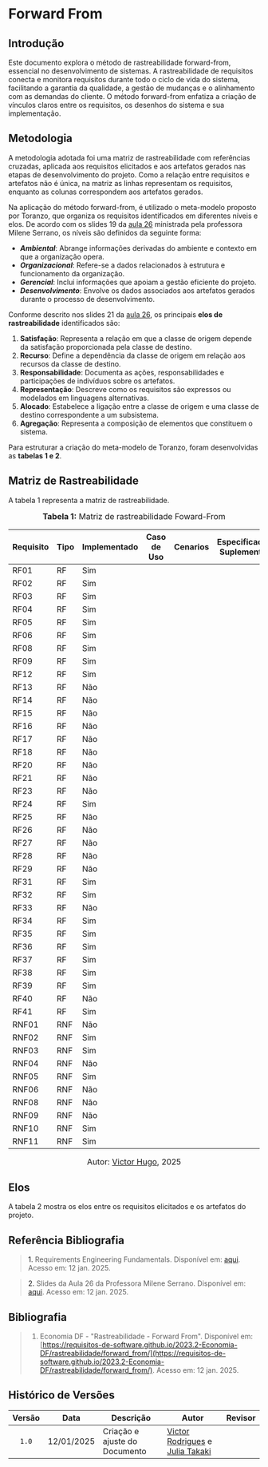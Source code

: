 # Forward From 

## Introdução

Este documento explora o método de rastreabilidade forward-from, essencial no desenvolvimento de sistemas. A rastreabilidade de requisitos conecta e monitora requisitos durante todo o ciclo de vida do sistema, facilitando a garantia da qualidade, a gestão de mudanças e o alinhamento com as demandas do cliente. O método forward-from enfatiza a criação de vínculos claros entre os requisitos, os desenhos do sistema e sua implementação.

## Metodologia

A metodologia adotada foi uma matriz de rastreabilidade com referências cruzadas, aplicada aos requisitos elicitados e aos artefatos gerados nas etapas de desenvolvimento do projeto. Como a relação entre requisitos e artefatos não é única, na matriz as linhas representam os requisitos, enquanto as colunas correspondem aos artefatos gerados.

Na aplicação do método forward-from, é utilizado o meta-modelo proposto por Toranzo, que organiza os requisitos identificados em diferentes níveis e elos. De acordo com os slides 19 da [aula 26](#REF1) ministrada pela professora Milene Serrano, os níveis são definidos da seguinte forma:

- **_Ambiental_**: Abrange informações derivadas do ambiente e contexto em que a organização opera.
- **_Organizacional_**: Refere-se a dados relacionados à estrutura e funcionamento da organização.
- **_Gerencial_**: Inclui informações que apoiam a gestão eficiente do projeto.
- **_Desenvolvimento_**: Envolve os dados associados aos artefatos gerados durante o processo de desenvolvimento.

Conforme descrito nos slides 21 da [aula 26](#REF1), os principais **elos de rastreabilidade** identificados são:

1. **Satisfação**: Representa a relação em que a classe de origem depende da satisfação proporcionada pela classe de destino.
2. **Recurso**: Define a dependência da classe de origem em relação aos recursos da classe de destino.
3. **Responsabilidade**: Documenta as ações, responsabilidades e participações de indivíduos sobre os artefatos.
4. **Representação**: Descreve como os requisitos são expressos ou modelados em linguagens alternativas.
5. **Alocado**: Estabelece a ligação entre a classe de origem e uma classe de destino correspondente a um subsistema.
6. **Agregação**: Representa a composição de elementos que constituem o sistema.

Para estruturar a criação do meta-modelo de Toranzo, foram desenvolvidas as **tabelas 1 e 2**.

## Matriz de Rastreabilidade 

A tabela 1 representa a matriz de rastreabilidade.

<center>

<font size="3"><p style="text-align: center"><b>Tabela 1:</b> Matriz de rastreabilidade Foward-From</p></font>

| Requisito | Tipo | Implementado | Caso de Uso | Cenarios | Especificação Suplementar | Léxicos | NFR Framework | Épico | Feature | História de Usuário |
| --------- | ---- | ------------ | ----------- | -------- | ------------------------- | ------- | ------------- | ----- | ------- | ------------------- |
| RF01 | RF | Sim | 
| RF02 | RF | Sim |
| RF03 | RF | Sim |
| RF04 | RF | Sim |
| RF05 | RF | Sim |
| RF06 | RF | Sim |
| RF08 | RF | Sim |
| RF09 | RF | Sim |
| RF12 | RF | Sim |
| RF13 | RF | Não |
| RF14 | RF | Não |
| RF15 | RF | Não |
| RF16 | RF | Não |
| RF17 | RF | Não |
| RF18 | RF | Não |
| RF20 | RF | Não |
| RF21 | RF | Não |
| RF23 | RF | Não |
| RF24 | RF | Sim |
| RF25 | RF | Não |
| RF26 | RF | Não |
| RF27 | RF | Não |
| RF28 | RF | Não |
| RF29 | RF | Não |
| RF31 | RF | Sim |
| RF32 | RF | Sim |
| RF33 | RF | Não |
| RF34 | RF | Sim |
| RF35 | RF | Sim |
| RF36 | RF | Sim |
| RF37 | RF | Sim |
| RF38 | RF | Sim |
| RF39 | RF | Sim |
| RF40 | RF | Não |
| RF41 | RF | Sim |
| RNF01 | RNF | Não |
| RNF02 | RNF | Sim |
| RNF03 | RNF | Sim |
| RNF04 | RNF | Não |
| RNF05 | RNF | Sim |
| RNF06 | RNF | Não |
| RNF08 | RNF | Não |
| RNF09 | RNF | Não |
| RNF10 | RNF | Sim |
| RNF11 | RNF | Sim |
<font size="3"><p style="text-align: center">Autor: <a href="https://github.com/ViictorHugoo">Victor Hugo</a>, 2025</p></font>

</center>

## Elos 

A tabela 2 mostra os elos entre os requisitos elicitados e os artefatos do projeto.

## Referência Bibliografia

> <a id="REF1">1.</a> Requirements Engineering Fundamentals. Disponível em: [aqui](../assets/pos-rastreabilidade/Requisitos%20-%20Aula%20026.pdf). Acesso em: 12 jan. 2025.

> <a id="REF2">2.</a> Slides da Aula 26 da Professora Milene Serrano. Disponível em: [aqui](../assets/pos-rastreabilidade/requirements-fundamentals.pdf). Acesso em: 12 jan. 2025.

## Bibliografia

> 1. Economia DF - "Rastreabilidade - Forward From". Disponível em: [https://requisitos-de-software.github.io/2023.2-Economia-DF/rastreabilidade/forward_from/](https://requisitos-de-software.github.io/2023.2-Economia-DF/rastreabilidade/forward_from/). Acesso em: 12 jan. 2025.

## Histórico de Versões
|Versão|Data|Descrição|Autor|Revisor|
|:----:|----|---------|-----|:-------:|
|`1.0`|12/01/2025|Criação e ajuste do Documento|[Victor Rodrigues](https://github.com/ViictorHugoo) e [Julia Takaki](https://github.com/juliatakaki)| |
